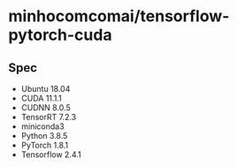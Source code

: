 # minhocomcomai/tensorflow-pytorch-cuda

## Spec

- Ubuntu 18.04
- CUDA 11.1.1
- CUDNN 8.0.5
- TensorRT 7.2.3
- miniconda3
- Python 3.8.5
- PyTorch 1.8.1
- Tensorflow 2.4.1
